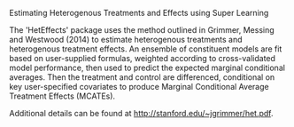 Estimating Heterogenous Treatments and Effects using Super Learning

The 'HetEffects' package uses the method outlined in Grimmer, Messing and Westwood (2014) to estimate heterogenous treatments and heterogenous treatment effects.  An ensemble of constituent models are fit based on user-supplied formulas, weighted according to cross-validated model performance, then used to predict the expected marginal conditional averages.  Then the treatment and control are differenced, conditional on key user-specified covariates to produce Marginal Conditional Average Treatment Effects (MCATEs).

Additional details can be found at http://stanford.edu/~jgrimmer/het.pdf. 
